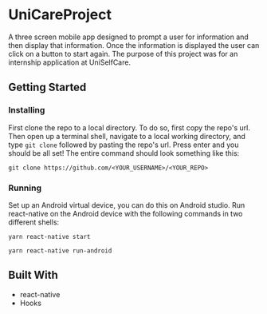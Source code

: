# UniCareProject
A three screen mobile app designed to prompt a user for information and then display that information. Once the information is displayed the user can 
click on a button to start again. The purpose of this project was for an internship application at UniSelfCare.

## Getting Started

### Installing
First clone the repo to a local directory. To do so, first copy the repo's url. Then open up a terminal shell, navigate to a local working directory, and type ``git clone``
followed by pasting the repo's url. Press enter and you should be all set! The entire command should look something like this:

``git clone https://github.com/<YOUR_USERNAME>/<YOUR_REPO>``


### Running
Set up an Android virtual device, you can do this on Android studio. Run react-native on the Android device with the
following commands in two different shells:

``
yarn react-native start
``

``
yarn react-native run-android
``

## Built With

* react-native
* Hooks
